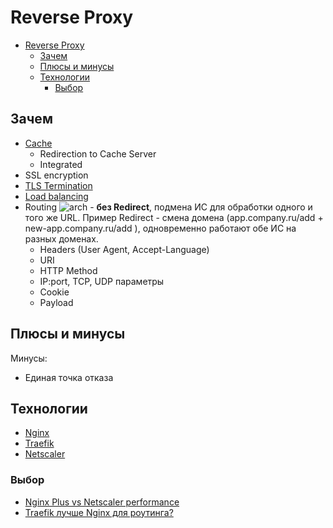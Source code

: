 # Reverse Proxy

- [Reverse Proxy](#reverse-proxy)
	- [Зачем](#зачем)
	- [Плюсы и минусы](#плюсы-и-минусы)
	- [Технологии](#технологии)
		- [Выбор](#выбор)

## Зачем

- [Cache](https://habr.com/ru/companies/otus/articles/741136/)
	- Redirection to Cache Server
	- Integrated
- SSL encryption
- [TLS Termination](tls.termination.md)
- [Load balancing](load.balancing.md)
- Routing ![arch](https://docs.citrix.com/en-us/citrix-adc/media/csw-lbconfiguration.png) - __без Redirect__, подмена ИС для обработки одного и того же URL. Пример Redirect - смена домена (app.company.ru/add + new-app.company.ru/add ), одновременно работают обе ИС на разных доменах.
	- Headers (User Agent, Accept-Language)
	- URI
	- HTTP Method
	- IP:port, TCP, UDP параметры
	- Cookie
	- Payload

## Плюсы и минусы

Минусы:

- Единая точка отказа

## Технологии

- [Nginx](../../../technology/middleware/proxy/proxy.nginx.md)
- [Traefik](../../../technology/middleware/proxy/router.traefik.md)
- [Netscaler](../../../technology/middleware/proxy/proxy.netscaler.md)

### Выбор

- [Nginx Plus vs Netscaler performance](https://www.nginx.com/blog/nginx-plus-vs-citrix-netscaler-price-performance-comparison/)
- [Traefik лучше Nginx для роутинга?](https://s3rius.blog/traefik)
